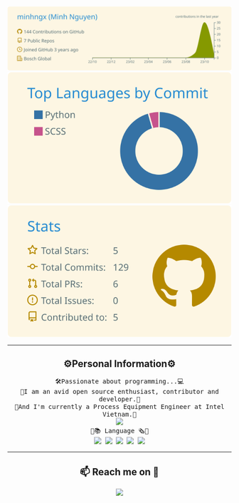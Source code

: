 <p  align="center">
  <img src="https://github.com/MinhNgx/MinhNgx_profile/blob/master/profile-summary-card-output/solarized/0-profile-details.svg">
  </br>
  <img src="https://github.com/MinhNgx/MinhNgx_profile/blob/master/profile-summary-card-output/solarized/2-most-commit-language.svg">
  <img src="https://github.com/MinhNgx/MinhNgx_profile/blob/master/profile-summary-card-output/solarized/3-stats.svg">
  </br>
</p>

---
<h2 align="center"> ⚙️Personal Information⚙️</h2>
<p align="center">
  <samp>🛠️Passionate about programming...💻<br>
    🚀I am an avid open source enthusiast, contributor and developer.🧲 <br>💼And I'm currently a Process Equipment Engineer at Intel Vietnam.🏤<br>
      <img src="https://komarev.com/ghpvc/?username=MinhNgx">
    <br>
    📖📚 Language 🗞️🏅<br>
    <img src="https://img.shields.io/badge/C-00599C?style=for-the-badge&logo=c&logoColor=white">
    <img src="https://img.shields.io/badge/MySQL-00000F?style=for-the-badge&logo=mysql&logoColor=white">
    <img src="https://img.shields.io/badge/Python-3776AB?style=for-the-badge&logo=python&logoColor=white">
    <img src="https://img.shields.io/badge/HTML-239120?style=for-the-badge&logo=html5&logoColor=white">
    <img src="https://img.shields.io/badge/CSS-239120?&style=for-the-badge&logo=css3&logoColor=white">
  </samp>
  <br> 
</p>

------
<h2  align="center">📫 Reach me on 🧧</h2>
<p align="center">
  <a href="https://www.linkedin.com/in/minhngx/"><img src="https://img.shields.io/badge/Linkedin-minhngx-red?style=social&logo=linkedin" /></a><br> 
</p>
